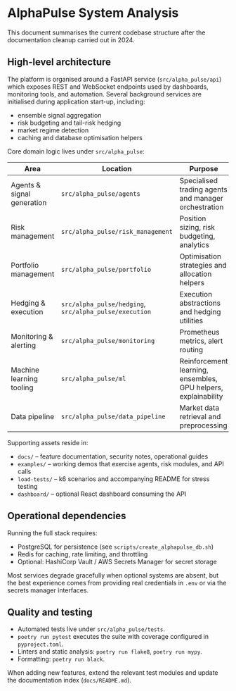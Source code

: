 # AlphaPulse System Analysis

This document summarises the current codebase structure after the documentation
cleanup carried out in 2024.

## High-level architecture

The platform is organised around a FastAPI service (`src/alpha_pulse/api`) which
exposes REST and WebSocket endpoints used by dashboards, monitoring tools, and
automation.  Several background services are initialised during application
start-up, including:

- ensemble signal aggregation
- risk budgeting and tail-risk hedging
- market regime detection
- caching and database optimisation helpers

Core domain logic lives under `src/alpha_pulse`:

| Area                        | Location                                     | Purpose |
|-----------------------------|----------------------------------------------|---------|
| Agents & signal generation | `src/alpha_pulse/agents`                     | Specialised trading agents and manager orchestration |
| Risk management            | `src/alpha_pulse/risk_management`            | Position sizing, risk budgeting, analytics |
| Portfolio management       | `src/alpha_pulse/portfolio`                  | Optimisation strategies and allocation helpers |
| Hedging & execution        | `src/alpha_pulse/hedging`, `src/alpha_pulse/execution` | Execution abstractions and hedging utilities |
| Monitoring & alerting      | `src/alpha_pulse/monitoring`                 | Prometheus metrics, alert routing |
| Machine learning tooling   | `src/alpha_pulse/ml`                         | Reinforcement learning, ensembles, GPU helpers, explainability |
| Data pipeline              | `src/alpha_pulse/data_pipeline`              | Market data retrieval and preprocessing |

Supporting assets reside in:

- `docs/` – feature documentation, security notes, operational guides
- `examples/` – working demos that exercise agents, risk modules, and API calls
- `load-tests/` – k6 scenarios and accompanying README for stress testing
- `dashboard/` – optional React dashboard consuming the API

## Operational dependencies

Running the full stack requires:

- PostgreSQL for persistence (see `scripts/create_alphapulse_db.sh`)
- Redis for caching, rate limiting, and throttling
- Optional: HashiCorp Vault / AWS Secrets Manager for secret storage

Most services degrade gracefully when optional systems are absent, but the best
experience comes from providing real credentials in `.env` or via the secrets
manager interfaces.

## Quality and testing

- Automated tests live under `src/alpha_pulse/tests`.
- `poetry run pytest` executes the suite with coverage configured in
  `pyproject.toml`.
- Linters and static analysis: `poetry run flake8`, `poetry run mypy`.
- Formatting: `poetry run black`.

When adding new features, extend the relevant test modules and update the
documentation index (`docs/README.md`).
